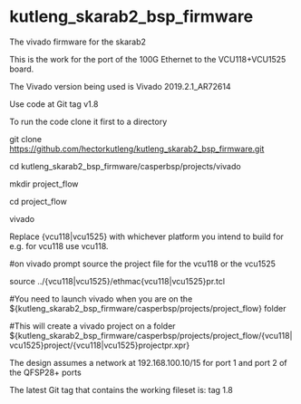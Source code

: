 # kutleng_skarab2_bsp_firmware
The vivado firmware for the skarab2

This is the work for the port of the 100G Ethernet to the VCU118+VCU1525 board.

The Vivado version being used is Vivado 2019.2.1_AR72614

Use code at Git tag v1.8

To run the code clone it first to a directory

git clone https://github.com/hectorkutleng/kutleng_skarab2_bsp_firmware.git


cd kutleng_skarab2_bsp_firmware/casperbsp/projects/vivado

mkdir project_flow

cd project_flow

vivado

Replace {vcu118|vcu1525} with whichever platform you intend to build for e.g. 
for vcu118 use vcu118.


#on vivado prompt source the project file for the vcu118 or the vcu1525


source ../{vcu118|vcu1525}/ethmac{vcu118|vcu1525}pr.tcl


#You need to launch vivado when you are on the ${kutleng_skarab2_bsp_firmware/casperbsp/projects/project_flow} folder

#This will create a vivado project on a folder ${kutleng_skarab2_bsp_firmware/casperbsp/projects/project_flow/{vcu118|vcu1525}project/{vcu118|vcu1525}projectpr.xpr}


The design assumes a network at 192.168.100.10/15 for port 1 and port 2 of the QFSP28+ ports

The latest Git tag that contains the working fileset is:
tag 1.8


